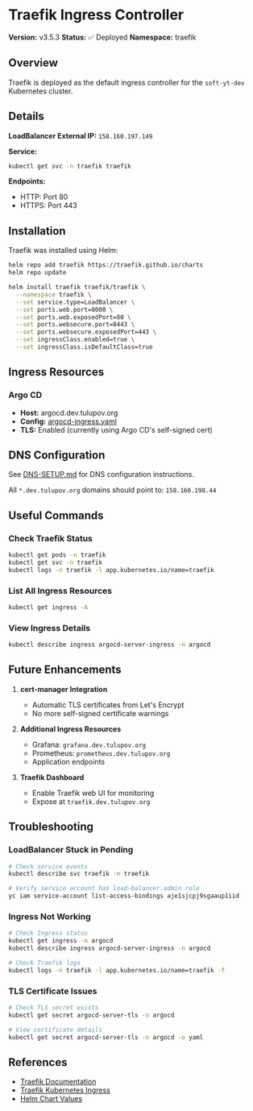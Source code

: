 # Traefik Ingress Controller

**Version:** v3.5.3
**Status:** ✅ Deployed
**Namespace:** traefik

## Overview

Traefik is deployed as the default ingress controller for the `soft-yt-dev` Kubernetes cluster.

## Details

**LoadBalancer External IP:** `158.160.197.149`

**Service:**
```bash
kubectl get svc -n traefik traefik
```

**Endpoints:**
- HTTP: Port 80
- HTTPS: Port 443

## Installation

Traefik was installed using Helm:

```bash
helm repo add traefik https://traefik.github.io/charts
helm repo update

helm install traefik traefik/traefik \
  --namespace traefik \
  --set service.type=LoadBalancer \
  --set ports.web.port=8000 \
  --set ports.web.exposedPort=80 \
  --set ports.websecure.port=8443 \
  --set ports.websecure.exposedPort=443 \
  --set ingressClass.enabled=true \
  --set ingressClass.isDefaultClass=true
```

## Ingress Resources

### Argo CD
- **Host:** argocd.dev.tulupov.org
- **Config:** [argocd-ingress.yaml](./argocd-ingress.yaml)
- **TLS:** Enabled (currently using Argo CD's self-signed cert)

## DNS Configuration

See [DNS-SETUP.md](./DNS-SETUP.md) for DNS configuration instructions.

All `*.dev.tulupov.org` domains should point to: `158.160.198.44`

## Useful Commands

### Check Traefik Status
```bash
kubectl get pods -n traefik
kubectl get svc -n traefik
kubectl logs -n traefik -l app.kubernetes.io/name=traefik
```

### List All Ingress Resources
```bash
kubectl get ingress -A
```

### View Ingress Details
```bash
kubectl describe ingress argocd-server-ingress -n argocd
```

## Future Enhancements

1. **cert-manager Integration**
   - Automatic TLS certificates from Let's Encrypt
   - No more self-signed certificate warnings

2. **Additional Ingress Resources**
   - Grafana: `grafana.dev.tulupov.org`
   - Prometheus: `prometheus.dev.tulupov.org`
   - Application endpoints

3. **Traefik Dashboard**
   - Enable Traefik web UI for monitoring
   - Expose at `traefik.dev.tulupov.org`

## Troubleshooting

### LoadBalancer Stuck in Pending
```bash
# Check service events
kubectl describe svc traefik -n traefik

# Verify service account has load-balancer.admin role
yc iam service-account list-access-bindings aje1sjcpj9sgaaup1iid
```

### Ingress Not Working
```bash
# Check Ingress status
kubectl get ingress -n argocd
kubectl describe ingress argocd-server-ingress -n argocd

# Check Traefik logs
kubectl logs -n traefik -l app.kubernetes.io/name=traefik -f
```

### TLS Certificate Issues
```bash
# Check TLS secret exists
kubectl get secret argocd-server-tls -n argocd

# View certificate details
kubectl get secret argocd-server-tls -n argocd -o yaml
```

## References

- [Traefik Documentation](https://doc.traefik.io/traefik/)
- [Traefik Kubernetes Ingress](https://doc.traefik.io/traefik/routing/providers/kubernetes-ingress/)
- [Helm Chart Values](https://github.com/traefik/traefik-helm-chart/blob/master/traefik/values.yaml)

